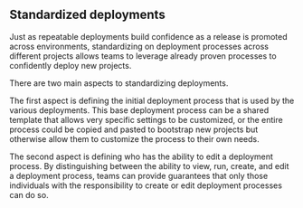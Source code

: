 ## Standardized deployments

Just as repeatable deployments build confidence as a release is promoted across environments, standardizing on deployment processes across different projects allows teams to leverage already proven processes to confidently deploy new projects.

There are two main aspects to standardizing deployments.

The first aspect is defining the initial deployment process that is used by the various deployments. This base deployment process can be a shared template that allows very specific settings to be customized, or the entire process could be copied and pasted to bootstrap new projects but otherwise allow them to customize the process to their own needs.

The second aspect is defining who has the ability to edit a deployment process. By distinguishing between the ability to view, run, create, and edit a deployment process, teams can provide guarantees that only those individuals with the responsibility to create or edit deployment processes can do so.